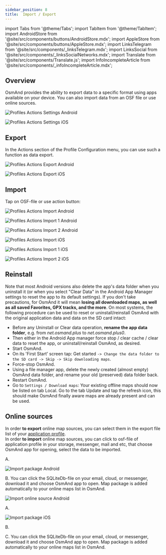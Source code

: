 ```yaml
---
sidebar_position: 8
title:  Import / Export
---
```

import Tabs from '@theme/Tabs';
import TabItem from '@theme/TabItem';
import AndroidStore from '@site/src/components/buttons/AndroidStore.mdx';
import AppleStore from '@site/src/components/buttons/AppleStore.mdx';
import LinksTelegram from '@site/src/components/_linksTelegram.mdx';
import LinksSocial from '@site/src/components/_linksSocialNetworks.mdx';
import Translate from '@site/src/components/Translate.js';
import InfoIncompleteArticle from '@site/src/components/_infoIncompleteArticle.mdx';

<InfoIncompleteArticle/>

## Overview

OsmAnd provides the ability to export data to a specific format using apps available on your device. You can also import data from an OSF file or use online sources.  

<Tabs groupId="operating-systems">

<TabItem value="android" label="Android">

*<Translate android="true" ids="shared_string_menu,shared_string_settings,shared_string_actions"/>*  

![Profiles Actions Settings Android](@site/static/img/personal/profiles/profile_actions_settings_android.png)

</TabItem>

<TabItem value="ios" label="iOS"> 

*<Translate ios="true" ids="shared_string_menu,shared_string_settings,shared_string_actions"/>*     

![Profiles Actions Settings iOS](@site/static/img/personal/profiles/profile_actions_settings_ios.png) 

</TabItem>

</Tabs> 


## Export

In the Actions section of the Profile Configuration menu, you can use such a function as data export.

<Tabs groupId="operating-systems">

<TabItem value="android" label="Android">

*<Translate android="true" ids="shared_string_menu,shared_string_settings,configure_profile,shared_string_export"/>*  

![Profiles Actions Export Android](@site/static/img/personal/profiles/profile_actions_export_android.png) 

</TabItem>

<TabItem value="ios" label="iOS"> 

*<Translate ios="true" ids="shared_string_menu,shared_string_settings,configure_profile,shared_string_export"/>*     

![Profiles Actions Export iOS](@site/static/img/personal/profiles/profile_actions_export_ios.png)

</TabItem>

</Tabs> 


## Import

Tap on OSF-file or use action button:

<Tabs groupId="operating-systems">

<TabItem value="android" label="Android">

*<Translate android="true" ids="shared_string_menu,shared_string_settings,shared_string_import"/>*  

![Profiles Actions Import Android](@site/static/img/personal/profiles/profile_actions_import_android.png)  

![Profiles Actions Import 1 Android](@site/static/img/personal/profiles/profile_actions_import_1_android.png)  

![Profiles Actions Import 2 Android](@site/static/img/personal/profiles/profile_actions_import_2_android.png)   

</TabItem>

<TabItem value="ios" label="iOS"> 

*<Translate ios="true" ids="shared_string_menu,shared_string_settings,shared_string_import"/>*     

![Profiles Actions Import iOS](@site/static/img/personal/profiles/profile_actions_import_ios.png)  

![Profiles Actions Import 1 iOS](@site/static/img/personal/profiles/profile_actions_import_1_ios.png)   

![Profiles Actions Import 2 iOS](@site/static/img/personal/profiles/profile_actions_import_2_ios.png)  

</TabItem>

</Tabs> 


## Reinstall 

Note that most Android versions also delete the app's data folder when you uninstall it (or when you select "Clear Data" in the Android App Manager settings to reset the app to its default settings). If you don't take precautions, for OsmAnd it will mean **losing all downloaded maps, as well as all saved Favorites, GPX tracks, and the more**. On most systems, the following procedure can be used to reset or uninstall/reinstall OsmAnd with the original application data and data on the SD card intact:

-  Before any Uninstall or Clear data operation, **rename the app data folder**, e.g. from *net.osmand.plus* to *net.osmand.plus0*.
-  Then either in the Android App manager force stop / clear cache / clear data to reset the app, or uninstall/reinstall OsmAnd, as desired.
-  Start OsmAnd.
-  On its 'First Start' screen tap: Get started ``-> Change the data folder to the SD card -> Skip -> Skip downloading maps``.
-  Force-stop OsmAnd.
-  Using a file manager app, delete the newly created (almost empty) OsmAnd data folder, and rename your old (preserved) data folder back.
-  Restart OsmAnd.
-  Go to `Settings / Download maps`: Your existing offline maps should now be listed on tab Local. Go to the tab Update and tap the refresh icon, this should make OsmAnd finally aware maps are already present and can be used.


## Online sources

In order **to export** online map sources, you can select them in the export file list of your [application profile](../personal/profiles.md).  
In order **to import** online map sources, you can click to osf-file of application profile in your storage, messenger, mail and etc, that choose OsmAnd app for opening, select the data to be imported.  

<Tabs groupId="operating-systems">

<TabItem value="android" label="Android">

*<Translate android="true" ids="shared_string_menu,configure_profile,shared_string_actions,export_profile,select_data_to_export,shared_string_resources,quick_action_map_source_title"/>*    

A. <Translate android="true" ids="shared_string_import,select_data_to_import,quick_action_map_source_title,shared_string_import_complete,shared_string_continue,shared_string_close"/>  

![Import package Android](@site/static/img/plugins/online-maps/import-package-android.png)  

B. You can click the SQLiteDb-file on your email, cloud, or messenger, download it and choose OsmAnd app to open. Map package is added automatically to your online maps list in OsmAnd.  

![Import online source Android](@site/static/img/plugins/online-maps/import-online-source-android.png)

</TabItem>

<TabItem value="ios" label="iOS"> 

*<Translate ios="true" ids="shared_string_menu,shared_string_settings,app_profiles,actions,export_profile"/>*  

A. <Translate ios="true" ids="shared_string_import,quick_action_map_source_title,shared_string_continue,shared_string_import_complete,gpx_finish"/>  

![Import package iOS](@site/static/img/plugins/online-maps/import-package-ios.png)  

B. <Translate ios="true" ids="shared_string_menu,configure_map,map_settings_overunder,import_from_docs"/>  

C. You can click the SQLiteDb-file on your email, cloud, or messenger, download it and choose OsmAnd app to open. Map package is added automatically to your online maps list in OsmAnd.  

</TabItem>

</Tabs> 
